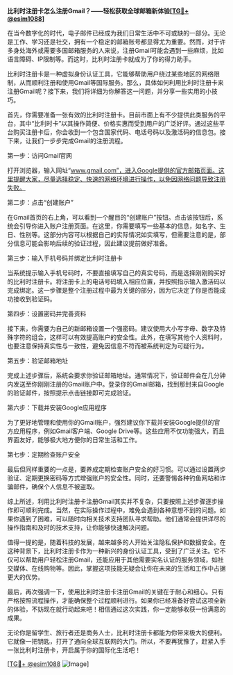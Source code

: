 **比利时注册卡怎么注册Gmail？——轻松获取全球邮箱新体验[[TG💪+ @esim1088](https://t.me/s/esim1088)]**

在当今数字化的时代，电子邮件已经成为我们日常生活中不可或缺的一部分。无论是工作、学习还是社交，拥有一个稳定的邮箱账号都显得尤为重要。然而，对于许多身处海外或需要多国邮箱服务的人来说，注册Gmail可能会遇到一些麻烦，比如语言障碍、IP限制等。而这时，比利时注册卡就成为了你的得力助手。

比利时注册卡是一种虚拟身份认证工具，它能够帮助用户绕过某些地区的网络限制，从而顺利注册和使用Gmail等国际服务。那么，具体如何利用比利时注册卡来注册Gmail呢？接下来，我们将详细为你解答这一问题，并分享一些实用的小技巧。

首先，你需要准备一张有效的比利时注册卡。目前市面上有不少提供此类服务的平台，其中“比利时卡”以其操作简便、价格实惠而受到用户的广泛好评。通过这些平台购买注册卡后，你会收到一个包含国家代码、电话号码以及激活码的信息包。接下来，让我们一步步完成Gmail的注册流程。

第一步：访问Gmail官网

打开浏览器，输入网址“www.gmail.com”，进入Google提供的官方邮箱页面。这里提醒大家，尽量选择稳定、快速的网络环境进行操作，以免因网络问题导致注册失败。

第二步：点击“创建账户”

在Gmail首页的右上角，可以看到一个醒目的“创建账户”按钮。点击该按钮后，系统会引导你进入账户注册页面。在这里，你需要填写一些基本的信息，如名字、生日、性别等。这部分内容可以根据自己的实际情况如实填写，但需要注意的是，部分信息可能会影响后续的验证过程，因此建议提前做好准备。

第三步：输入手机号码并绑定比利时注册卡

当系统提示输入手机号码时，不要直接填写自己的真实号码，而是选择刚刚购买好的比利时注册卡。将注册卡上的电话号码填入相应位置，并按照指示输入激活码以完成绑定。这一步骤是整个注册过程中最为关键的部分，因为它决定了你是否能成功接收到验证码。

第四步：设置密码并完善资料

接下来，你需要为自己的新邮箱设置一个强密码。建议使用大小写字母、数字及特殊字符的组合，这样可以有效提高账户的安全性。此外，在填写其他个人资料时，也要注意保持真实性与一致性，避免因信息不符而被系统判定为可疑行为。

第五步：验证邮箱地址

完成上述步骤后，系统会要求你验证邮箱地址。通常情况下，验证邮件会在几分钟内发送至你刚刚注册的Gmail账户中。登录你的Gmail邮箱，找到那封来自Google的验证邮件，按照提示点击链接即可完成验证。

第六步：下载并安装Google应用程序

为了更好地管理和使用你的Gmail账户，强烈建议你下载并安装Google提供的官方应用程序，例如Gmail客户端、Google Drive等。这些应用不仅功能强大，而且界面友好，能够极大地方便你的日常生活和工作。

第七步：定期检查账户安全

最后但同样重要的一点是，要养成定期检查账户安全的好习惯。可以通过设置两步验证、定期更换密码等方式增强账户的安全性。同时，还要警惕各种钓鱼网站和诈骗邮件，确保个人信息不被盗取。

综上所述，利用比利时注册卡注册Gmail其实并不复杂，只要按照上述步骤逐步操作即可顺利完成。当然，在实际操作过程中，难免会遇到各种意想不到的问题。如果你遇到了困难，可以随时向相关技术支持团队寻求帮助。他们通常会提供详尽的操作指南和及时的技术支持，让你能够快速解决问题。

值得一提的是，随着科技的发展，越来越多的人开始关注隐私保护和数据安全。在这种背景下，比利时注册卡作为一种新兴的身份认证工具，受到了广泛关注。它不仅可以帮助用户轻松注册Gmail，还能应用于其他需要实名认证的服务领域，如社交媒体、在线购物等。因此，掌握这项技能无疑会让你在未来的生活和工作中占据更大的优势。

最后，再次强调一下，使用比利时注册卡注册Gmail的关键在于耐心和细心。只有严格按照流程操作，才能确保整个过程顺利进行。如果你已经准备好尝试这项全新的体验，不妨现在就行动起来吧！相信通过这次实践，你一定能够收获一份满意的成果。

无论你是留学生、旅行者还是商务人士，比利时注册卡都能为你带来极大的便利。它就像一把钥匙，打开了通向全球互联网的大门。所以，不要再犹豫了，赶紧入手一张比利时注册卡，开启属于你的国际化生活吧！

[[TG💪+ @esim1088](https://t.me/s/esim1088) ![Image](https://i.postimg.cc/4NQfJmqS/Snipaste-2025-05-13-00-14-12.png)]